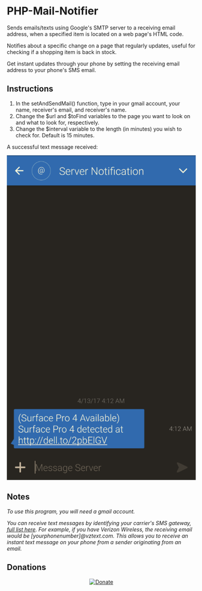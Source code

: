 # PHP-Mail-Notifier

Sends emails/texts using Google's SMTP server to a receiving email address, when a specified item is located on a web page's HTML code.

Notifies about a specific change on a page that regularly updates, useful for checking if a shopping item is back in stock.

Get instant updates through your phone by setting the receiving email address to your phone's SMS email.


## Instructions
1) In the setAndSendMail() function, type in your gmail account, your name, receiver's email, and receiver's name.
2) Change the $url and $toFind variables to the page you want to look on and what to look for, respectively.
3) Change the $interval variable to the length (in minutes) you wish to check for. Default is 15 minutes.

A successful text message received:

![alt tag](https://github.com/milan102/PHP-Mail-Notifier/blob/master/preview/sample.png)

## Notes

*To use this program, you will need a gmail account.*

*You can receive text messages by identifying your carrier's SMS gateway, [full list here](https://mfitzp.io/list-of-email-to-sms-gateways/).
For example, if you have Verizon Wireless, the receiving email would be [yourphonenumber]@vztext.com.
This allows you to receive an instant text message on your phone from a sender originating from an email.*

## Donations
<p align="center">
<a href="https://www.paypal.com/cgi-bin/webscr?cmd=_donations&business=HL3P4UC2JKEAN&lc=US&item_name=Milan%27s%20Software&currency_code=USD&bn=PP%2dDonationsBF%3abtn_donateCC_LG%2egif%3aNonHosted"><img src="https://www.paypalobjects.com/en_US/i/btn/btn_donateCC_LG.gif" alt="Donate"/></a>
</p>
